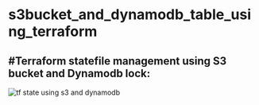 # s3bucket_and_dynamodb_table_using_terraform

#Terraform statefile management using S3 bucket and Dynamodb lock:
------------------------------------------------------------------


![tf state using s3 and dynamodb](https://user-images.githubusercontent.com/50776786/207542193-c02a3ff6-df28-4ff2-956a-e4d42bce083b.png)
